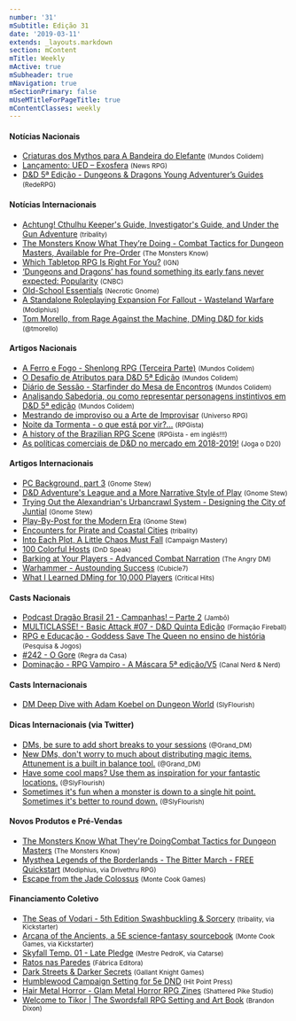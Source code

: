 ```yaml
---
number: '31'
mSubtitle: Edição 31
date: '2019-03-11'
extends: _layouts.markdown
section: mContent
mTitle: Weekly
mActive: true
mSubheader: true
mNavigation: true
mSectionPrimary: false
mUseMTitleForPageTitle: true
mContentClasses: weekly
---
```

#### Notícias Nacionais

- [Criaturas dos Mythos para A Bandeira do Elefante] <small>(Mundos Colidem)</small>
- [Lançamento: UED – Exosfera] <small>(News RPG)</small>
- [D&D 5ª Edição - Dungeons & Dragons Young Adventurer’s Guides] <small>(RedeRPG)</small>

#### Notícias Internacionais

- [Achtung! Cthulhu Keeper's Guide, Investigator's Guide, and Under the Gun Adventure] <small>(tribality)</small>
- [The Monsters Know What They’re Doing - Combat Tactics for Dungeon Masters, Available for Pre-Order] <small>(The Monsters Know)</small>
- [Which Tabletop RPG Is Right For You?] <small>(IGN)</small>
- [‘Dungeons and Dragons’ has found something its early fans never expected: Popularity] <small>(CNBC)</small>
- [Old-School Essentials] <small>(Necrotic Gnome)</small>
- [A Standalone Roleplaying Expansion For Fallout - Wasteland Warfare] <small>(Modiphius)</small>
- [Tom Morello, from Rage Against the Machine, DMing D&D for kids] <small>(@tmorello)</small>

#### Artigos Nacionais

- [A Ferro e Fogo - Shenlong RPG (Terceira Parte)] <small>(Mundos Colidem)</small>
- [O Desafio de Atributos para D&D 5ª Edição] <small>(Mundos Colidem)</small>
- [Diário de Sessão - Starfinder do Mesa de Encontros] <small>(Mundos Colidem)</small>
- [Analisando Sabedoria, ou como representar personagens instintivos em D&D 5ª edição] <small>(Mundos Colidem)</small>
- [Mestrando de improviso ou a Arte de Improvisar] <small>(Universo RPG)</small>
- [Noite da Tormenta - o que está por vir?…] <small>(RPGista)</small>
- [A history of the Brazilian RPG Scene] <small>(RPGista - em inglês!!!)</small>
- [As políticas comerciais de D&D no mercado em 2018-2019!] <small>(Joga o D20)</small>

#### Artigos Internacionais

- [PC Background, part 3] <small>(Gnome Stew)</small>
- [D&D Adventure's League and a More Narrative Style of Play] <small>(Gnome Stew)</small>
- [Trying Out the Alexandrian's Urbancrawl System - Designing the City of Juntial] <small>(Gnome Stew)</small>
- [Play-By-Post for the Modern Era] <small>(Gnome Stew)</small>
- [Encounters for Pirate and Coastal Cities] <small>(tribality)</small>
- [Into Each Plot, A Little Chaos Must Fall] <small>(Campaign Mastery)</small>
- [100 Colorful Hosts] <small>(DnD Speak)</small>
- [Barking at Your Players - Advanced Combat Narration] <small>(The Angry DM)</small>
- [Warhammer - Austounding Success] <small>(Cubicle7)</small>
- [What I Learned DMing for 10,000 Players] <small>(Critical Hits)</small>

#### Casts Nacionais

- [Podcast Dragão Brasil 21 - Campanhas! – Parte 2] <small>(Jambô)</small>
- [MULTICLASSE! - Basic Attack #07 - D&D Quinta Edição] <small>(Formação Fireball)</small>
- [RPG e Educação - Goddess Save The Queen no ensino de história] <small>(Pesquisa & Jogos)</small>
- [#242 - O Gore] <small>(Regra da Casa)</small>
- [Dominação - RPG Vampiro - A Máscara 5ª edição/V5] <small>(Canal Nerd & Nerd)</small>

#### Casts Internacionais

- [DM Deep Dive with Adam Koebel on Dungeon World] <small>(SlyFlourish)</small>

#### Dicas Internacionais (via Twitter)

- [DMs, be sure to add short breaks to your sessions] <small>(@Grand_DM)</small>
- [New DMs, don't worry to much about distributing magic items. Attunement is a built in balance tool.] <small>(@Grand_DM)</small>
- [Have some cool maps? Use them as inspiration for your fantastic locations.] <small>(@SlyFlourish)</small>
- [Sometimes it's fun when a monster is down to a single hit point. Sometimes it's better to round down.] <small>(@SlyFlourish)</small>

#### Novos Produtos e Pré-Vendas

- [The Monsters Know What They're DoingCombat Tactics for Dungeon Masters] <small>(The Monsters Know)</small>
- [Mysthea Legends of the Borderlands - The Bitter March - FREE Quickstart] <small>(Modiphius, via Drivethru RPG)</small>
- [Escape from the Jade Colossus] <small>(Monte Cook Games)</small>

#### Financiamento Coletivo

- [The Seas of Vodari - 5th Edition Swashbuckling & Sorcery] <small>(tribality, via Kickstarter)</small>
- [Arcana of the Ancients, a 5E science-fantasy sourcebook] <small>(Monte Cook Games, via Kickstarter)</small>
- [Skyfall Temp. 01 - Late Pledge] <small>(Mestre PedroK, via Catarse)</small>
- [Ratos nas Paredes] <small>(Fábrica Editora)</small>
- [Dark Streets & Darker Secrets] <small>(Gallant Knight Games)</small>
- [Humblewood Campaign Setting for 5e DND] <small>(Hit Point Press)</small>
- [Hair Metal Horror - Glam Metal Horror RPG Zines] <small>(Shattered Pike Studio)</small>
- [Welcome to Tikor | The Swordsfall RPG Setting and Art Book] <small>(Brandon Dixon)</small>

[Criaturas dos Mythos para A Bandeira do Elefante]: https://www.mundoscolidem.com.br/criaturas-dos-mythos-para-a-bandeira-do-elefante/
[Lançamento: UED – Exosfera]: https://newsrpg.wordpress.com/2019/03/14/lancamento-ued-exosfera/
[D&D 5ª Edição - Dungeons & Dragons Young Adventurer’s Guides]: https://www.rederpg.com.br/2019/03/17/dd-5a-edicao-dungeons-dragons-young-adventurers-guides/
[Achtung! Cthulhu Keeper's Guide, Investigator's Guide, and Under the Gun Adventure]: https://www.tribality.com/2019/03/11/achtung-cthulhu-keepers-guideand-investigators-guides-call-of-cthulhu-7e/
[The Monsters Know What They’re Doing - Combat Tactics for Dungeon Masters, Available for Pre-Order]: http://themonstersknow.com/the-monsters-know-gallery-books/
[Which Tabletop RPG Is Right For You?]: https://www.ign.com/articles/2019/03/15/which-tabletop-rpg-is-right-for-you
[‘Dungeons and Dragons’ has found something its early fans never expected: Popularity]: https://www.cnbc.com/2019/03/15/dungeons-and-dragons-is-more-popular-than-ever-thanks-to-twitch.html
[Old-School Essentials]: https://necroticgnome.com/collections/old-school-essentials
[A Standalone Roleplaying Expansion For Fallout - Wasteland Warfare]: https://www.modiphius.com/fallout-roleplaying.html
[Tom Morello, from Rage Against the Machine, DMing D&D for kids]: https://twitter.com/tmorello/status/1107044869321572352
[A Ferro e Fogo - Shenlong RPG (Terceira Parte)]: https://www.mundoscolidem.com.br/shenlong-rpg-classes/
[O Desafio de Atributos para D&D 5ª Edição]: https://www.mundoscolidem.com.br/desafio-atributos-dd5e/
[Diário de Sessão - Starfinder do Mesa de Encontros]: https://www.mundoscolidem.com.br/diario-sessao-starfinder/
[Analisando Sabedoria, ou como representar personagens instintivos em D&D 5ª edição]: https://www.mundoscolidem.com.br/analisando-sabedoria/
[Mestrando de improviso ou a Arte de Improvisar]: https://universorpg.com/bau-do-mestre/dicas/mestrando-de-improviso-ou-a-arte-de-improvisar/
[Noite da Tormenta - o que está por vir?…]: http://rpgista.com.br/2019/03/15/noite-da-tormenta-o-que-esta-por-vir/
[A history of the Brazilian RPG Scene]: http://rpgista.com.br/2019/03/17/a-history-of-the-brazilian-rpg-scene/
[As políticas comerciais de D&D no mercado em 2018-2019!]: https://jogaod20.blogspot.com/2019/03/wizards-politicas.html
[PC Background, part 3]: https://gnomestew.com/pc-backgrounds-part-3/
[D&D Adventure's League and a More Narrative Style of Play]: https://gnomestew.com/dd-adventurers-league-and-a-more-narrative-style-of-play/
[Trying Out the Alexandrian's Urbancrawl System - Designing the City of Juntial]: https://gnomestew.com/trying-out-the-alexandrians-urbancrawl-system-designing-the-city-of-juntial/
[Play-By-Post for the Modern Era]: https://gnomestew.com/play-by-post-for-the-modern-era/
[Encounters for Pirate and Coastal Cities]: https://www.tribality.com/2019/03/12/encounters-for-pirate-and-coastal-cities/
[Into Each Plot, A Little Chaos Must Fall]: http://www.campaignmastery.com/blog/to-each-plot-a-little-chaos/
[100 Colorful Hosts]: http://dndspeak.com/2019/03/100-colorful-hosts/
[Barking at Your Players - Advanced Combat Narration]: https://theangrygm.com/barking-at-your-players-advanced-combat-narration/
[Warhammer - Austounding Success]: http://cubicle7.co.uk/warhammer-astounding-success/
[What I Learned DMing for 10,000 Players]: https://critical-hits.com/blog/2010/08/13/what-i-learned-dming-for-10000-players/
[Podcast Dragão Brasil 21 - Campanhas! – Parte 2]: https://jamboeditora.com.br/podcast-dragao-brasil-21-campanhas/
[MULTICLASSE! - Basic Attack #07 - D&D Quinta Edição]: https://www.youtube.com/watch?v=AEhl7BmsLCM
[RPG e Educação - Goddess Save The Queen no ensino de história]: https://www.youtube.com/watch?v=PvtTb5ryQ60
[#242 - O Gore]: https://regradacasa.podbean.com/e/242-o-gore/
[Dominação - RPG Vampiro - A Máscara 5ª edição/V5]: https://www.youtube.com/watch?v=DrYgWKRxuRg&feature=youtu.be
[DM Deep Dive with Adam Koebel on Dungeon World]: http://slyflourish.com/deep_dive_adam_koebel.html
[DMs, be sure to add short breaks to your sessions]: https://twitter.com/Grand_DM/status/1105448907771916294
[New DMs, don't worry to much about distributing magic items. Attunement is a built in balance tool.]: https://twitter.com/Grand_DM/status/1107256443407921154
[Have some cool maps? Use them as inspiration for your fantastic locations.]: https://twitter.com/SlyFlourish/status/1106963718959702016
[Sometimes it's fun when a monster is down to a single hit point. Sometimes it's better to round down.]: https://twitter.com/SlyFlourish/status/1106224120881139712
[The Monsters Know What They're DoingCombat Tactics for Dungeon Masters]: https://www.simonandschuster.com/books/The-Monsters-Know-What-Theyre-Doing/Keith-Ammann/9781982122669
[Mysthea Legends of the Borderlands - The Bitter March - FREE Quickstart]: https://www.drivethrurpg.com/product/269419/Mysthea-Legends-of-the-Borderlands-The-Bitter-March--FREE-Quickstart
[Escape from the Jade Colossus]: https://www.montecookgames.com/store/product/escape-from-the-jade-colossus/
[The Seas of Vodari - 5th Edition Swashbuckling & Sorcery]: https://www.kickstarter.com/projects/tribality/the-seas-of-vodari-5th-edition-swashbuckling-and-s
[Arcana of the Ancients, a 5E science-fantasy sourcebook]: https://www.kickstarter.com/projects/montecookgames/arcana-of-the-ancients-a-5e-science-fantasy-source
[Skyfall Temp. 01 - Late Pledge]: https://www.catarse.me/lateskyfall
[Ratos nas Paredes]: https://www.catarse.me/ratosnasparedes
[Dark Streets & Darker Secrets]: https://www.kickstarter.com/projects/gallantknightgames/dark-streets-and-darker-secrets
[Humblewood Campaign Setting for 5e DND]: https://www.kickstarter.com/projects/hitpointpress/humblewood-campaign-setting-for-5e-dnd
[Hair Metal Horror - Glam Metal Horror RPG Zines]: https://www.kickstarter.com/projects/1576054163/hair-metal-horror-glam-metal-horror-rpg-zines
[Welcome to Tikor | The Swordsfall RPG Setting and Art Book]: https://www.kickstarter.com/projects/swordsfall/welcome-to-tikor-the-swordsfall-rpg-setting-and-ar

